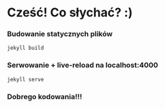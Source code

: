 # Cześć! Co słychać? :)

### Budowanie statycznych plików
    jekyll build

### Serwowanie + live-reload na localhost:4000
    jekyll serve

### Dobrego kodowania!!!

